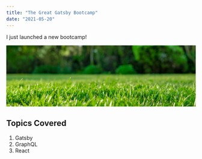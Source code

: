 ```yaml
---
title: "The Great Gatsby Bootcamp"
date: "2021-05-20"
---
```


I just launched a new bootcamp!

![Grass Image](./grasspic.jpg)

## Topics Covered

1. Gatsby
2. GraphQL
3. React
